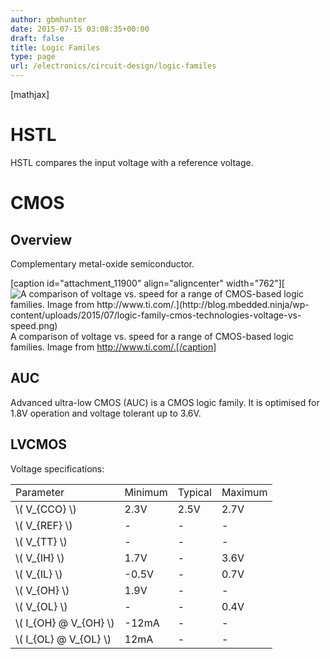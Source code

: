 ```yaml
---
author: gbmhunter
date: 2015-07-15 03:08:35+00:00
draft: false
title: Logic Familes
type: page
url: /electronics/circuit-design/logic-familes
---
```


[mathjax]

# HSTL

HSTL compares the input voltage with a reference voltage.

# CMOS

## Overview

Complementary metal-oxide semiconductor.

[caption id="attachment_11900" align="aligncenter" width="762"][![A comparison of voltage vs. speed for a range of CMOS-based logic families. Image from http://www.ti.com/.](http://blog.mbedded.ninja/wp-content/uploads/2015/07/logic-family-cmos-technologies-voltage-vs-speed.png)
](http://blog.mbedded.ninja/wp-content/uploads/2015/07/logic-family-cmos-technologies-voltage-vs-speed.png) A comparison of voltage vs. speed for a range of CMOS-based logic families. Image from http://www.ti.com/.[/caption]

## AUC

Advanced ultra-low CMOS (AUC) is a CMOS logic family. It is optimised for 1.8V operation and voltage tolerant up to 3.6V.

## LVCMOS

Voltage specifications:

<table ><tr >
<td >Parameter
</td>
<td >Minimum
</td>
<td >Typical
</td>
<td >Maximum
</td></tr><tbody ><tr >
<td >\( V_{CCO} \)
</td>
<td >2.3V
</td>
<td >2.5V
</td>
<td >2.7V
</td></tr><tr >
<td >\( V_{REF} \)
</td>
<td >-
</td>
<td >-
</td>
<td >-
</td></tr><tr >
<td >\( V_{TT} \)
</td>
<td >-
</td>
<td >-
</td>
<td >-
</td></tr><tr >
<td >\( V_{IH} \)
</td>
<td >1.7V
</td>
<td >-
</td>
<td >3.6V
</td></tr><tr >
<td >\( V_{IL} \)
</td>
<td >-0.5V
</td>
<td >-
</td>
<td >0.7V
</td></tr><tr >
<td >\( V_{OH} \)
</td>
<td >1.9V
</td>
<td >-
</td>
<td >-
</td></tr><tr >
<td >\( V_{OL} \)
</td>
<td >-
</td>
<td >-
</td>
<td >0.4V
</td></tr><tr >
<td >\( I_{OH} @ V_{OH} \)
</td>
<td >-12mA
</td>
<td >-
</td>
<td >-
</td></tr><tr >
<td >\( I_{OL} @ V_{OL} \)
</td>
<td >12mA
</td>
<td >-
</td>
<td >-
</td></tr></tbody></table>

